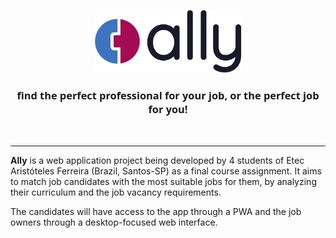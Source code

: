 <p align="center">
  <img id="logo" src="./public/logo.png" height="100" alt="Ally" />
</p>

<h3 align="center" style="font-family: 'Quicksand', sans">
  find the perfect professional for your job, or the perfect job for you!
</h3>
<br/>

---

**Ally** is a web application project being developed by 4 students of Etec Aristóteles Ferreira (Brazil, Santos-SP) as a final course assignment. It aims to match job candidates with the most suitable jobs for them, by analyzing their curriculum and the job vacancy requirements.

The candidates will have access to the app through a PWA and the job owners through a desktop-focused web interface.
